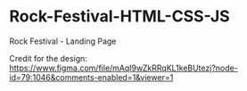 # Rock-Festival-HTML-CSS-JS
Rock Festival - Landing Page

Credit for the design: https://www.figma.com/file/mAqI9wZkRRqKL1keBUtezj?node-id=79:1046&comments-enabled=1&viewer=1

